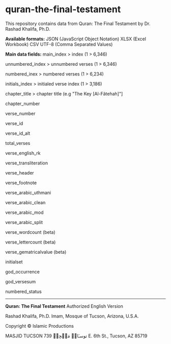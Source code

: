 # quran-the-final-testament

This repository contains data from Quran: The Final Testament by Dr. Rashad Khalifa, Ph.D. 

**Available formats:**
JSON (JavaScript Object Notation)
XLSX (Excel Workbook)
CSV UTF-8 (Comma Separated Values) 

**Main data fields:**
main_index > index (1 > 6,346)

unnumbered_index > unnumbered verses (1 > 6,346)

numbered_inex > numbered verses (1 > 6,234)

initials_index > initialed verse index (1 > 3,186)

chapter_title > chapter title (e.g "The Key [Al-Fãtehah]"]

chapter_number 

verse_number 

verse_id 

verse_id_alt 

total_verses 

verse_english_rk

verse_transliteration 

verse_header 


verse_footnote

verse_arabic_uthmani

verse_arabic_clean

verse_arabic_mod

verse_arabic_split

verse_wordcount (beta)

verse_lettercount (beta)

verse_gematricalvalue (beta)

initialset

god_occurrence

god_versesum

numbered_status

--------------------------
**Quran: The Final Testament**
Authorized English Version

Rashad Khalifa, Ph.D.
Imam, Mosque of Tucson, Arizona, U.S.A.

Copyright © Islamic Productions

MASJID TUCSON توسـَانۡ مَسۡجِدۡ
739 E. 6th St., Tucson, AZ 85719
